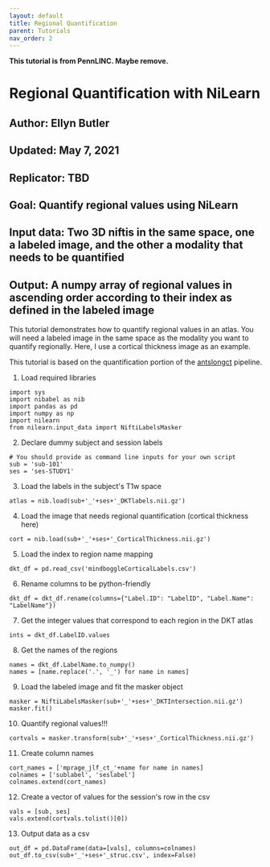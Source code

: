 ```yaml
---
layout: default
title: Regional Quantification
parent: Tutorials
nav_order: 2
---
```


**This tutorial is from PennLINC. Maybe remove.**

# Regional Quantification with NiLearn

## Author: Ellyn Butler

## Updated: May 7, 2021

## Replicator: TBD

## Goal: Quantify regional values using NiLearn

## Input data: Two 3D niftis in the same space, one a labeled image, and the other a modality that needs to be quantified

## Output: A numpy array of regional values in ascending order according to their index as defined in the labeled image

This tutorial demonstrates how to quantify regional values in an atlas. You will need a labeled image in the same space as the modality you want to quantify regionally. Here, I use a cortical thickness image as an example.

This tutorial is based on the quantification portion of the [antslongct](https://github.com/PennBBL/antslongct/blob/main/quantifyROIs.py) pipeline.

1. Load required libraries

```
import sys
import nibabel as nib
import pandas as pd
import numpy as np
import nilearn
from nilearn.input_data import NiftiLabelsMasker
```


2. Declare dummy subject and session labels

```
# You should provide as command line inputs for your own script
sub = 'sub-101'
ses = 'ses-STUDY1'
```

3. Load the labels in the subject's T1w space

```
atlas = nib.load(sub+'_'+ses+'_DKTlabels.nii.gz')
```


4. Load the image that needs regional quantification (cortical thickness here)

```
cort = nib.load(sub+'_'+ses+'_CorticalThickness.nii.gz')
```


5. Load the index to region name mapping

```
dkt_df = pd.read_csv('mindboggleCorticalLabels.csv')
```

6. Rename columns to be python-friendly

```
dkt_df = dkt_df.rename(columns={"Label.ID": "LabelID", "Label.Name": "LabelName"})
```

7. Get the integer values that correspond to each region in the DKT atlas

```
ints = dkt_df.LabelID.values
```

8. Get the names of the regions

```
names = dkt_df.LabelName.to_numpy()
names = [name.replace('.', '_') for name in names]
```

9. Load the labeled image and fit the masker object

```
masker = NiftiLabelsMasker(sub+'_'+ses+'_DKTIntersection.nii.gz')
masker.fit()
```

10. Quantify regional values!!!

```
cortvals = masker.transform(sub+'_'+ses+'_CorticalThickness.nii.gz')
```

11. Create column names

```
cort_names = ['mprage_jlf_ct_'+name for name in names]
colnames = ['sublabel', 'seslabel']
colnames.extend(cort_names)
```

12. Create a vector of values for the session's row in the csv

```
vals = [sub, ses]
vals.extend(cortvals.tolist()[0])
```

13. Output data as a csv

```
out_df = pd.DataFrame(data=[vals], columns=colnames)
out_df.to_csv(sub+'_'+ses+'_struc.csv', index=False)
```
